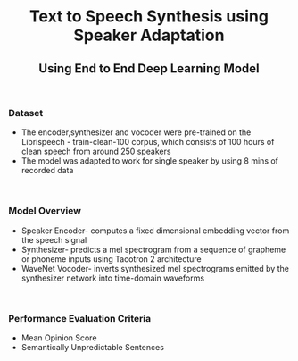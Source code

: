 <center>
  <h1 align="center">Text to Speech Synthesis using Speaker Adaptation</h1>
  <h2 align="center">Using End to End Deep Learning Model</h2>
  <br>
  <h3 align="left">Dataset</h2>
  <ul align="left">
  <li>The encoder,synthesizer and vocoder were pre-trained on the Librispeech - train-clean-100 corpus, which consists of 100 hours of clean speech from around 250 speakers</li>
  <li>The model was adapted to work for single speaker by using 8 mins of recorded data
  </ul>
  <br>
  <h3 align="left">Model Overview</h2> 
  <ul align="left">
  <li>Speaker Encoder- computes a fixed dimensional embedding vector from the speech signal</li>
  <li>Synthesizer- predicts a mel spectrogram from a sequence of grapheme or phoneme inputs using Tacotron 2 architecture</li>  
  <li>WaveNet Vocoder- inverts synthesized mel spectrograms emitted by the synthesizer network into time-domain waveforms</li>  
  </ul>
  <br>
  <h3 align="left">Performance Evaluation Criteria</h2>
  <ul align="left">
  <li>Mean Opinion Score</li>
  <li>Semantically Unpredictable Sentences</li>
  </ul>
</center><br>
